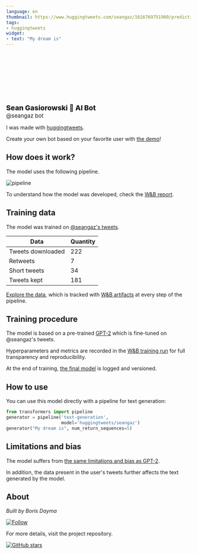```yaml
---
language: en
thumbnail: https://www.huggingtweets.com/seangaz/1616769751980/predictions.png
tags:
- huggingtweets
widget:
- text: "My dream is"
---
```


<div>
<div style="width: 132px; height:132px; border-radius: 50%; background-size: cover; background-image: url('https://pbs.twimg.com/profile_images/3536357845/7765251ab33f62d3fc550251fe76348c_400x400.jpeg')">
</div>
<div style="margin-top: 8px; font-size: 19px; font-weight: 800">Sean Gasiorowski 🤖 AI Bot </div>
<div style="font-size: 15px">@seangaz bot</div>
</div>

I was made with [huggingtweets](https://github.com/borisdayma/huggingtweets).

Create your own bot based on your favorite user with [the demo](https://colab.research.google.com/github/borisdayma/huggingtweets/blob/master/huggingtweets-demo.ipynb)!

## How does it work?

The model uses the following pipeline.

![pipeline](https://github.com/borisdayma/huggingtweets/blob/master/img/pipeline.png?raw=true)

To understand how the model was developed, check the [W&B report](https://wandb.ai/wandb/huggingtweets/reports/HuggingTweets-Train-a-Model-to-Generate-Tweets--VmlldzoxMTY5MjI).

## Training data

The model was trained on [@seangaz's tweets](https://twitter.com/seangaz).

| Data | Quantity |
| --- | --- |
| Tweets downloaded | 222 |
| Retweets | 7 |
| Short tweets | 34 |
| Tweets kept | 181 |

[Explore the data](https://wandb.ai/wandb/huggingtweets/runs/3n5mqr8l/artifacts), which is tracked with [W&B artifacts](https://docs.wandb.com/artifacts) at every step of the pipeline.

## Training procedure

The model is based on a pre-trained [GPT-2](https://huggingface.co/gpt2) which is fine-tuned on @seangaz's tweets.

Hyperparameters and metrics are recorded in the [W&B training run](https://wandb.ai/wandb/huggingtweets/runs/2d14q9ol) for full transparency and reproducibility.

At the end of training, [the final model](https://wandb.ai/wandb/huggingtweets/runs/2d14q9ol/artifacts) is logged and versioned.

## How to use

You can use this model directly with a pipeline for text generation:

```python
from transformers import pipeline
generator = pipeline('text-generation',
                     model='huggingtweets/seangaz')
generator("My dream is", num_return_sequences=5)
```

## Limitations and bias

The model suffers from [the same limitations and bias as GPT-2](https://huggingface.co/gpt2#limitations-and-bias).

In addition, the data present in the user's tweets further affects the text generated by the model.

## About

*Built by Boris Dayma*

[![Follow](https://img.shields.io/twitter/follow/borisdayma?style=social)](https://twitter.com/intent/follow?screen_name=borisdayma)

For more details, visit the project repository.

[![GitHub stars](https://img.shields.io/github/stars/borisdayma/huggingtweets?style=social)](https://github.com/borisdayma/huggingtweets)

